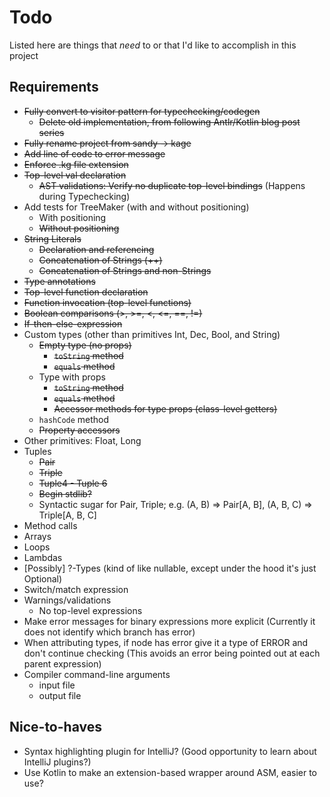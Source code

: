 # Todo
Listed here are things that _need_ to or that I'd like to accomplish in this project

## Requirements
- ~~Fully convert to visitor pattern for typechecking/codegen~~
  - ~~Delete old implementation, from following Antlr/Kotlin blog post series~~
- ~~Fully rename project from sandy -> kage~~
- ~~Add line of code to error message~~
- ~~Enforce .kg file extension~~
- ~~Top-level val declaration~~
  - ~~AST validations: Verify no duplicate top-level bindings~~ (Happens during Typechecking)
- Add tests for TreeMaker (with and without positioning)
  - With positioning
  - ~~Without positioning~~
- ~~String Literals~~
  - ~~Declaration and referencing~~
  - ~~Concatenation of Strings (++)~~
  - ~~Concatenation of Strings and non-Strings~~
- ~~Type annotations~~
- ~~Top-level function declaration~~
- ~~Function invocation (top-level functions)~~
- ~~Boolean comparisons (>, >=, <, <=, ==, !=)~~
- ~~If-then-else-expression~~
- Custom types (other than primitives Int, Dec, Bool, and String)
  - ~~Empty type (no props)~~
    - ~~`toString` method~~
    - ~~`equals` method~~
  - Type with props
    - ~~`toString` method~~
    - ~~`equals` method~~
    - ~~Accessor methods for type props (class-level getters)~~
  - `hashCode` method
  - ~~Property accessors~~
- Other primitives: Float, Long
- Tuples
  - ~~Pair~~
  - ~~Triple~~
  - ~~Tuple4 - Tuple 6~~
  - ~~Begin stdlib?~~
  - Syntactic sugar for Pair, Triple; e.g. (A, B) => Pair[A, B], (A, B, C) => Triple[A, B, C]
- Method calls
- Arrays
- Loops
- Lambdas
- [Possibly] ?-Types (kind of like nullable, except under the hood it's just Optional)
- Switch/match expression
- Warnings/validations
  - No top-level expressions
- Make error messages for binary expressions more explicit
    (Currently it does not identify which branch has error)
- When attributing types, if node has error give it a type of ERROR and don't continue checking
    (This avoids an error being pointed out at each parent expression)
- Compiler command-line arguments
  - input file
  - output file


## Nice-to-haves
- Syntax highlighting plugin for IntelliJ? (Good opportunity to learn about IntelliJ plugins?)
- Use Kotlin to make an extension-based wrapper around ASM, easier to use?
